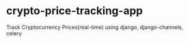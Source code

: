# crypto-price-tracking-app
Track Cryptocurrency Prices(real-time) using django, django-channels, celery

